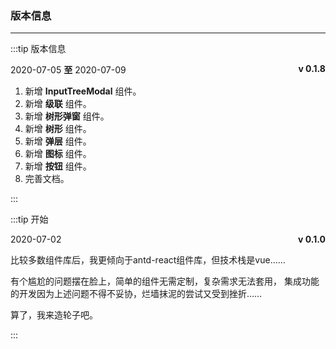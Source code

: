 ### 版本信息
---
:::tip 版本信息
  <p class="logs-version-item">
    <span>2020-07-05  <b>至</b>  2020-07-09</span>
    <b>v 0.1.8</b>
  </p>
  
  <ol>
     <li>新增 <b>InputTreeModal</b> 组件。</li>
     <li>新增 <b>级联</b> 组件。</li>
     <li>新增 <b>树形弹窗</b> 组件。</li>
     <li>新增 <b>树形</b> 组件。</li>
     <li>新增 <b>弹层</b> 组件。</li>
     <li>新增 <b>图标</b> 组件。</li>
     <li>新增 <b>按钮</b> 组件。</li>
     <li>完善文档。</li>
  </ol>
:::

:::tip 开始
  <p class="logs-version-item">
    <span>2020-07-02</span>
    <b>v 0.1.0</b>
  </p>
  
  <p>比较多数组件库后，我更倾向于antd-react组件库，但技术栈是vue……</p>  
  <p>有个尴尬的问题摆在脸上，简单的组件无需定制，复杂需求无法套用，
    集成功能的开发因为上述问题不得不妥协，烂墙抹泥的尝试又受到挫折……
  </p>  
  <p>算了，我来造轮子吧。</p>  
:::

<style>
    .logs-version-item{
        display: flex;
        justify-content: space-between;
    }
</style>  
